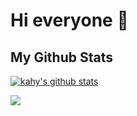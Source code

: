 # Hi everyone :wave:

<h2> My Github Stats </h2> 

[![kahy's github stats](https://github-readme-stats.vercel.app/api?username=kahy9&theme=cobalt)](https://github.com/anuraghazra/github-readme-stats)


<a href="https://github.com/kahy9/github-readme-stats"><img align="center" src="https://github-readme-stats.vercel.app/api/top-langs/?username=kahy9&layout=compact&theme=cobalt" /></a>
